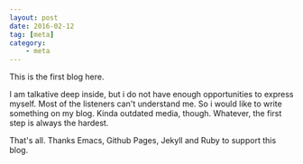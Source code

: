 ```yaml
---
layout: post
date: 2016-02-12
tag: [meta]
category:
    - meta
---
```

This is the first blog here.

I am talkative deep inside, but i do not have enough opportunities to express myself. Most of the listeners can't understand me. So i would like to write something on my blog. Kinda outdated media, though. Whatever, the first step is always the hardest.

That's all. Thanks Emacs, Github Pages, Jekyll and Ruby to support this blog.